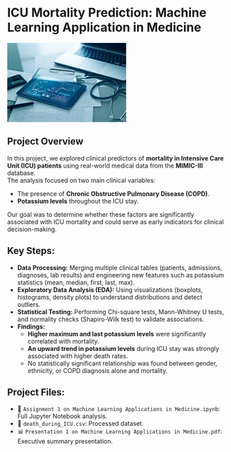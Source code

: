 # ICU Mortality Prediction: Machine Learning Application in Medicine

![ICU Image](https://github.com/MichaelMutter/ICU-Mortality-Prediction/blob/main/Medical%20Data%20Analysis.jpeg)

## Project Overview
In this project, we explored clinical predictors of **mortality in Intensive Care Unit (ICU) patients** using real-world medical data from the **MIMIC-III** database.  
The analysis focused on two main clinical variables:
- The presence of **Chronic Obstructive Pulmonary Disease (COPD)**.
- **Potassium levels** throughout the ICU stay.

Our goal was to determine whether these factors are significantly associated with ICU mortality and could serve as early indicators for clinical decision-making.

## Key Steps:
- **Data Processing:** Merging multiple clinical tables (patients, admissions, diagnoses, lab results) and engineering new features such as potassium statistics (mean, median, first, last, max).
- **Exploratory Data Analysis (EDA):** Using visualizations (boxplots, histograms, density plots) to understand distributions and detect outliers.
- **Statistical Testing:** Performing Chi-square tests, Mann-Whitney U tests, and normality checks (Shapiro-Wilk test) to validate associations.
- **Findings:**  
  - **Higher maximum and last potassium levels** were significantly correlated with mortality.
  - **An upward trend in potassium levels** during ICU stay was strongly associated with higher death rates.
  - No statistically significant relationship was found between gender, ethnicity, or COPD diagnosis alone and mortality.

## Project Files:
- 📓 `Assignment 1 on Machine Learning Applications in Medicine.ipynb`: Full Jupyter Notebook analysis.
- 📑 `death_during_ICU.csv`: Processed dataset.
- 📊 `Presentation 1 on Machine Learning Applications in Medicine.pdf`: Executive summary presentation.
